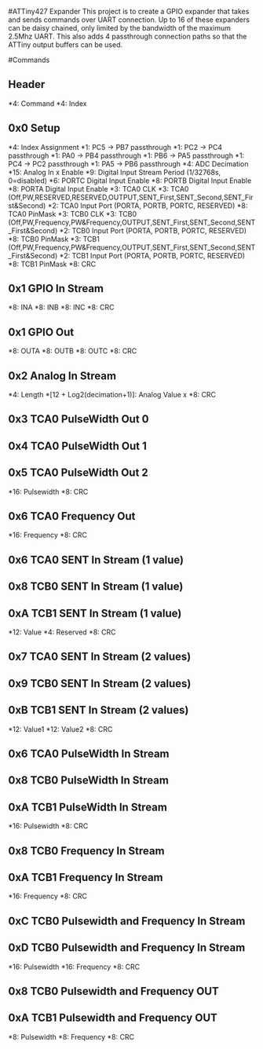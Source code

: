 #ATTiny427 Expander
This project is to create a GPIO expander that takes and sends commands over UART connection. 
Up to 16 of these expanders can be daisy chained, only limited by the bandwidth of the maximum 2.5Mhz UART. 
This also adds 4 passthrough connection paths so that the ATTiny output buffers can be used.

#Commands
## Header
*4: Command
*4: Index
## 0x0 Setup
*4: Index Assignment
*1: PC5 -> PB7 passthrough
*1: PC2 -> PC4 passthrough
*1: PA0 -> PB4 passthrough
*1: PB6 -> PA5 passthrough
*1: PC4 -> PC2 passthrough
*1: PA5 -> PB6 passthrough
*4: ADC Decimation
*15: Analog In x Enable
*9: Digital Input Stream Period (1/32768s, 0=disabled)
*6: PORTC Digital Input Enable
*8: PORTB Digital Input Enable
*8: PORTA Digital Input Enable
*3: TCA0 CLK
*3: TCA0 (Off,PW,RESERVED,RESERVED,OUTPUT,SENT_First,SENT_Second,SENT_First&Second)
*2: TCA0 Input Port (PORTA, PORTB, PORTC, RESERVED)
*8: TCA0 PinMask
*3: TCB0 CLK
*3: TCB0 (Off,PW,Frequency,PW&Frequency,OUTPUT,SENT_First,SENT_Second,SENT_First&Second)
*2: TCB0 Input Port (PORTA, PORTB, PORTC, RESERVED)
*8: TCB0 PinMask
*3: TCB1 (Off,PW,Frequency,PW&Frequency,OUTPUT,SENT_First,SENT_Second,SENT_First&Second)
*2: TCB1 Input Port (PORTA, PORTB, PORTC, RESERVED)
*8: TCB1 PinMask
*8: CRC
## 0x1 GPIO In Stream
*8: INA
*8: INB
*8: INC
*8: CRC
## 0x1 GPIO Out
*8: OUTA
*8: OUTB
*8: OUTC
*8: CRC
## 0x2 Analog In Stream
*4: Length
*[12 + Log2(decimation+1)]: Analog Value x
*8: CRC
## 0x3 TCA0 PulseWidth Out 0
## 0x4 TCA0 PulseWidth Out 1
## 0x5 TCA0 PulseWidth Out 2
*16: Pulsewidth
*8: CRC
## 0x6 TCA0 Frequency Out
*16: Frequency
*8: CRC
## 0x6 TCA0 SENT In Stream (1 value)
## 0x8 TCB0 SENT In Stream (1 value)
## 0xA TCB1 SENT In Stream (1 value)
*12: Value
*4: Reserved
*8: CRC
## 0x7 TCA0 SENT In Stream (2 values)
## 0x9 TCB0 SENT In Stream (2 values)
## 0xB TCB1 SENT In Stream (2 values)
*12: Value1
*12: Value2
*8: CRC
## 0x6 TCA0 PulseWidth In Stream
## 0x8 TCB0 PulseWidth In Stream
## 0xA TCB1 PulseWidth In Stream
*16: Pulsewidth
*8: CRC
## 0x8 TCB0 Frequency In Stream
## 0xA TCB1 Frequency In Stream
*16: Frequency
*8: CRC
## 0xC TCB0 Pulsewidth and Frequency In Stream
## 0xD TCB0 Pulsewidth and Frequency In Stream
*16: Pulsewidth
*16: Frequency
*8: CRC
## 0x8 TCB0 Pulsewidth and Frequency OUT
## 0xA TCB1 Pulsewidth and Frequency OUT
*8: Pulsewidth
*8: Frequency
*8: CRC

